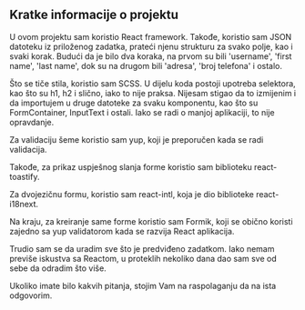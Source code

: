 ## Kratke informacije o projektu


U ovom projektu sam koristio React framework. Takođe, koristio sam JSON datoteku iz priloženog zadatka, prateći njenu strukturu za svako polje, kao i svaki korak. Budući da je bilo dva koraka, na prvom su bili 'username', 'first name', 'last name', dok su na drugom bili 'adresa', 'broj telefona' i ostalo.

Što se tiče stila, koristio sam SCSS. U dijelu koda postoji upotreba selektora, kao što su h1, h2 i slično, iako to nije praksa. Nijesam stigao da to izmijenim i da importujem u druge datoteke za svaku komponentu, kao što su FormContainer, InputText i ostali. Iako se radi o manjoj aplikaciji, to nije opravdanje.

Za validaciju šeme koristio sam yup, koji je preporučen kada se radi validacija.

Takođe, za prikaz uspješnog slanja forme koristio sam biblioteku react-toastify.

Za dvojezičnu formu, koristio sam react-intl, koja je dio biblioteke react-i18next.

Na kraju, za kreiranje same forme koristio sam Formik, koji se obično koristi zajedno sa yup validatorom kada se razvija React aplikacija.

Trudio sam se da uradim sve što je predviđeno zadatkom. Iako nemam previše iskustva sa Reactom, u proteklih nekoliko dana dao sam sve od sebe da odradim što više.

Ukoliko imate bilo kakvih pitanja, stojim Vam na raspolaganju da na ista odgovorim.
